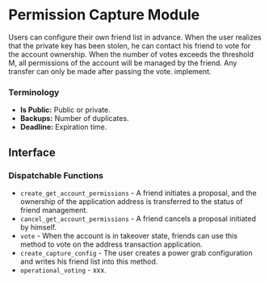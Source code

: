# Permission Capture Module

Users can configure their own friend list in advance. When the user realizes that the private key has been stolen, he can contact his friend to vote for the account ownership. When the number of votes exceeds the threshold M, all permissions of the account will be managed by the friend. Any transfer can only be made after passing the vote. implement.

### Terminology

* **Is Public:** Public or private.
* **Backups:** Number of duplicates.
* **Deadline:** Expiration time.

## Interface

### Dispatchable Functions
* `create_get_account_permissions` - A friend initiates a proposal, and the ownership of the application address is transferred to the status of friend management.
* `cancel_get_account_permissions` - A friend cancels a proposal initiated by himself.
* `vote` - When the account is in takeover state, friends can use this method to vote on the address transaction application.
* `create_capture_config` - The user creates a power grab configuration and writes his friend list into this method.
* `operational_voting` - xxx.

